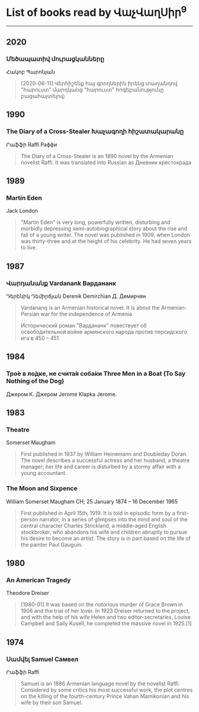 # List of books read by ՎաչՎաղՍիր<sup>9</sup>
---

## 2020

### Մեծապատիվ մուրացկանները
Հակոբ Պարոնյան
> [2020-06-11] Վերհիշենք հայ գրողներին իրենց տաղանդով "հարուստ" մարդկանց "հարուստ" հոգեբանությունը բացահայտելով։



## 1990

### The Diary of a Cross-Stealer Խաչագողի հիշատակարանը
Րաֆֆի Raffi Раффи
> The Diary of a Cross-Stealer is an 1890 novel by the Armenian novelist Raffi. It was translated into Russian as Дневник крестокрада



## 1989

### Martin Eden
Jack London
> "Martin Eden" is very long, powerfully written, disturbing and morbidly depressing semi-autobiographical story about the rise and fall of a young writer. The novel was published in 1909, when London was thirty-three and at the height of his celebrity. He had seven years to live.



## 1987

### Վարդանանք  Vardanank Вардананк
Դերենիկ Դեմիրճյան Derenik Demirchian  Д. Демирчян
> Vardananq is an Armenian historical novel. It is about the Armenian-Persian war for the independence of Armenia
> 
> Исторический роман "Вардананк" повествует об освободительной войне армянского народа против персидского ига в 450 – 451



## 1984

### Тро́е в ло́дке, не счита́я соба́ки Three Men in a Boat (To Say Nothing of the Dog)
Джером К. Джером Jerome Klapka Jerome.



## 1983

### Theatre
Somerset Maugham
> First published in 1937 by William Heinemann and Doubleday Doran. The novel describes a successful actress and her husband, a theatre manager; her life and career is disturbed by a stormy affair with a young accountant.


### The Moon and Sixpence
William Somerset Maugham CH; 25 January 1874 – 16 December 1965
> First published in April 15th, 1919. It is told in episodic form by a first-person narrator, in a series of glimpses into the mind and soul of the central character Charles Strickland, a middle-aged English stockbroker, who abandons his wife and children abruptly to pursue his desire to become an artist. The story is in part based on the life of the painter Paul Gauguin.



## 1980

### An American Tragedy
Theodore Dreiser
> [1980-01] It was based on the notorious murder of Grace Brown in 1906 and the trial of her lover. In 1923 Dreiser returned to the project, and with the help of his wife Helen and two editor-secretaries, Louise Campbell and Sally Kusell, he completed the massive novel in 1925.[1]



## 1974

### Սամվել Samuel Самвел
Րաֆֆի Raffi
> Samuel is an 1886 Armenian language novel by the novelist Raffi. Considered by some critics his most successful work, the plot centres on the killing of the fourth-century Prince Vahan Mamikonian and his wife by their son Samuel.



